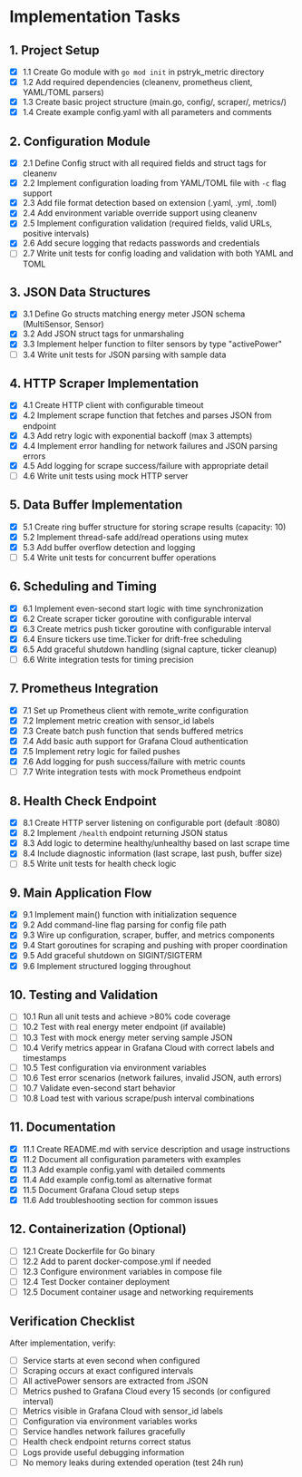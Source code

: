 # Implementation Tasks

## 1. Project Setup
- [x] 1.1 Create Go module with `go mod init` in pstryk_metric directory
- [x] 1.2 Add required dependencies (cleanenv, prometheus client, YAML/TOML parsers)
- [x] 1.3 Create basic project structure (main.go, config/, scraper/, metrics/)
- [x] 1.4 Create example config.yaml with all parameters and comments

## 2. Configuration Module
- [x] 2.1 Define Config struct with all required fields and struct tags for cleanenv
- [x] 2.2 Implement configuration loading from YAML/TOML file with `-c` flag support
- [x] 2.3 Add file format detection based on extension (.yaml, .yml, .toml)
- [x] 2.4 Add environment variable override support using cleanenv
- [x] 2.5 Implement configuration validation (required fields, valid URLs, positive intervals)
- [x] 2.6 Add secure logging that redacts passwords and credentials
- [ ] 2.7 Write unit tests for config loading and validation with both YAML and TOML

## 3. JSON Data Structures
- [x] 3.1 Define Go structs matching energy meter JSON schema (MultiSensor, Sensor)
- [x] 3.2 Add JSON struct tags for unmarshaling
- [x] 3.3 Implement helper function to filter sensors by type "activePower"
- [ ] 3.4 Write unit tests for JSON parsing with sample data

## 4. HTTP Scraper Implementation
- [x] 4.1 Create HTTP client with configurable timeout
- [x] 4.2 Implement scrape function that fetches and parses JSON from endpoint
- [x] 4.3 Add retry logic with exponential backoff (max 3 attempts)
- [x] 4.4 Implement error handling for network failures and JSON parsing errors
- [x] 4.5 Add logging for scrape success/failure with appropriate detail
- [ ] 4.6 Write unit tests using mock HTTP server

## 5. Data Buffer Implementation
- [x] 5.1 Create ring buffer structure for storing scrape results (capacity: 10)
- [x] 5.2 Implement thread-safe add/read operations using mutex
- [x] 5.3 Add buffer overflow detection and logging
- [ ] 5.4 Write unit tests for concurrent buffer operations

## 6. Scheduling and Timing
- [x] 6.1 Implement even-second start logic with time synchronization
- [x] 6.2 Create scraper ticker goroutine with configurable interval
- [x] 6.3 Create metrics push ticker goroutine with configurable interval
- [x] 6.4 Ensure tickers use time.Ticker for drift-free scheduling
- [x] 6.5 Add graceful shutdown handling (signal capture, ticker cleanup)
- [ ] 6.6 Write integration tests for timing precision

## 7. Prometheus Integration
- [x] 7.1 Set up Prometheus client with remote_write configuration
- [x] 7.2 Implement metric creation with sensor_id labels
- [x] 7.3 Create batch push function that sends buffered metrics
- [x] 7.4 Add basic auth support for Grafana Cloud authentication
- [x] 7.5 Implement retry logic for failed pushes
- [x] 7.6 Add logging for push success/failure with metric counts
- [ ] 7.7 Write integration tests with mock Prometheus endpoint

## 8. Health Check Endpoint
- [x] 8.1 Create HTTP server listening on configurable port (default :8080)
- [x] 8.2 Implement `/health` endpoint returning JSON status
- [x] 8.3 Add logic to determine healthy/unhealthy based on last scrape time
- [x] 8.4 Include diagnostic information (last scrape, last push, buffer size)
- [ ] 8.5 Write unit tests for health check logic

## 9. Main Application Flow
- [x] 9.1 Implement main() function with initialization sequence
- [x] 9.2 Add command-line flag parsing for config file path
- [x] 9.3 Wire up configuration, scraper, buffer, and metrics components
- [x] 9.4 Start goroutines for scraping and pushing with proper coordination
- [x] 9.5 Add graceful shutdown on SIGINT/SIGTERM
- [x] 9.6 Implement structured logging throughout

## 10. Testing and Validation
- [ ] 10.1 Run all unit tests and achieve >80% code coverage
- [ ] 10.2 Test with real energy meter endpoint (if available)
- [ ] 10.3 Test with mock energy meter serving sample JSON
- [ ] 10.4 Verify metrics appear in Grafana Cloud with correct labels and timestamps
- [ ] 10.5 Test configuration via environment variables
- [ ] 10.6 Test error scenarios (network failures, invalid JSON, auth errors)
- [ ] 10.7 Validate even-second start behavior
- [ ] 10.8 Load test with various scrape/push interval combinations

## 11. Documentation
- [x] 11.1 Create README.md with service description and usage instructions
- [x] 11.2 Document all configuration parameters with examples
- [x] 11.3 Add example config.yaml with detailed comments
- [x] 11.4 Add example config.toml as alternative format
- [x] 11.5 Document Grafana Cloud setup steps
- [x] 11.6 Add troubleshooting section for common issues

## 12. Containerization (Optional)
- [ ] 12.1 Create Dockerfile for Go binary
- [ ] 12.2 Add to parent docker-compose.yml if needed
- [ ] 12.3 Configure environment variables in compose file
- [ ] 12.4 Test Docker container deployment
- [ ] 12.5 Document container usage and networking requirements

## Verification Checklist

After implementation, verify:
- [ ] Service starts at even second when configured
- [ ] Scraping occurs at exact configured intervals
- [ ] All activePower sensors are extracted from JSON
- [ ] Metrics pushed to Grafana Cloud every 15 seconds (or configured interval)
- [ ] Metrics visible in Grafana Cloud with sensor_id labels
- [ ] Configuration via environment variables works
- [ ] Service handles network failures gracefully
- [ ] Health check endpoint returns correct status
- [ ] Logs provide useful debugging information
- [ ] No memory leaks during extended operation (test 24h run)
